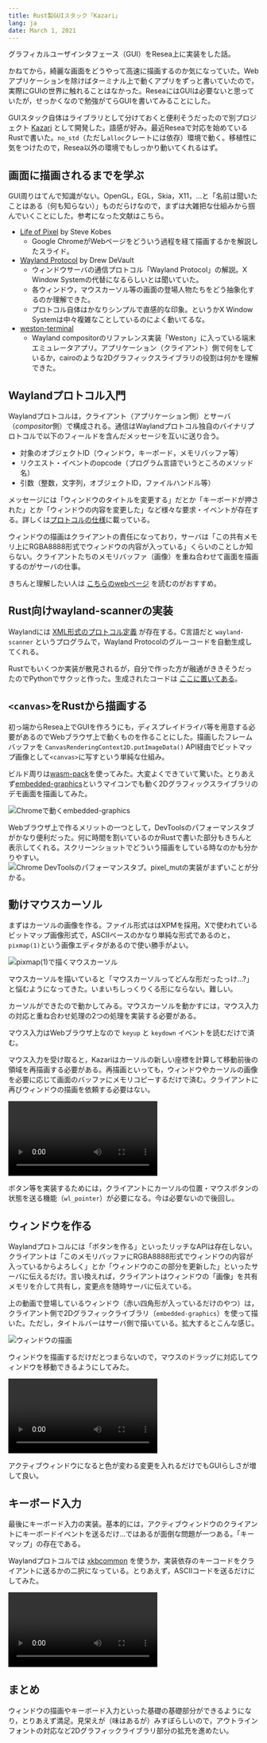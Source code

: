 ```yaml
---
title: Rust製GUIスタック「Kazari」
lang: ja
date: March 1, 2021
---
```


グラフィカルユーザインタフェース（GUI）をResea上に実装をした話。

かねてから，綺麗な画面をどうやって高速に描画するのか気になっていた。Webアプリケーションを除けばターミナル上で動くアプリをずっと書いていたので，実際にGUIの世界に触れることはなかった。ReseaにはGUIは必要ないと思っていたが，せっかくなので勉強がてらGUIを書いてみることにした。

GUIスタック自体はライブラリとして分けておくと便利そうだったので別プロジェクト [Kazari](https://github.com/nuta/kazari) として開発した。語感が好み。最近Reseaで対応を始めているRustで書いた。`no_std`（ただし`alloc`クレートには依存）環境で動く。移植性に気をつけたので，Resea以外の環境でもしっかり動いてくれるはず。

## 画面に描画されるまでを学ぶ
GUI周りはてんで知識がない。OpenGL，EGL，Skia，X11，...と「名前は聞いたことはある（何も知らない）」ものだらけなので，まずは大雑把な仕組みから掴んでいくことにした。参考になった文献はこちら。

- [Life of Pixel](https://bit.ly/lifeofapixel) by Steve Kobes
  - Google ChromeがWebページをどういう過程を経て描画するかを解説したスライド。
- [Wayland Protocol](https://wayland-book.com) by Drew DeVault
  - ウィンドウサーバの通信プロトコル「Wayland Protocol」の解説。X Window Systemの代替になるらしいとは聞いていた。
  - 各ウィンドウ，マウスカーソル等の画面の登場人物たちをどう抽象化するのか理解できた。
  - プロトコル自体はかなりシンプルで直感的な印象。というかX Window Systemは中々複雑なことしているのによく動いてるな。
- [weston-terminal](https://github.com/wayland-project/weston/blob/master/clients/terminal.c)
  - Wayland compositorのリファレンス実装「Weston」に入っている端末エミュレータアプリ。アプリケーション（クライアント）側で何をしているか，cairoのような2Dグラフィックスライブラリの役割は何かを理解できた。

## Waylandプロトコル入門
Waylandプロトコルは，クライアント（アプリケーション側）とサーバ（*compositor*側）で構成される。通信はWaylandプロトコル独自のバイナリプロトコルで以下のフィールドを含んだメッセージを互いに送り合う。

- 対象のオブジェクトID（ウィンドウ，キーボード，メモリバッファ等）
- リクエスト・イベントのopcode（プログラム言語でいうところのメソッド名）
- 引数（整数，文字列，オブジェクトID，ファイルハンドル等）

メッセージには「ウィンドウのタイトルを変更する」だとか「キーボードが押された」とか「ウィンドウの内容を変更した」など様々な要求・イベントが存在する。詳しくは[プロトコルの仕様](https://wayland.freedesktop.org/docs/html/apa.html)に載っている。

ウィンドウの描画はクライアントの責任になっており，サーバは「この共有メモリ上にRGBA8888形式でウィンドウの内容が入っている」くらいのことしか知らない。クライアントたちのメモリバッファ（画像）を重ね合わせて画面を描画するのがサーバの仕事。

きちんと理解したい人は [こちらのwebページ](https://wayland-book.com/) を読むのがおすすめ。

## Rust向けwayland-scannerの実装
Waylandには [XML形式のプロトコル定義](https://github.com/wayland-project/wayland/blob/master/protocol/wayland.xml) が存在する。C言語だと `wayland-scanner` というプログラムで，Wayland Protocolのグルーコードを自動生成してくれる。

Rustでもいくつか実装が散見されるが，自分で作った方が融通がききそうだったのでPythonでサクッと作った。生成されたコードは [ここに置いてある](https://docs.rs/kazari/0.0.1/kazari/wl/protocols/common/index.html)。

## `<canvas>`をRustから描画する
初っ端からResea上でGUIを作ろうにも，ディスプレイドライバ等を用意する必要があるのでWebブラウザ上で動くものを作ることにした。描画したフレームバッファを `CanvasRenderingContext2D.putImageData()` API経由でビットマップ画像として`<canvas>`に写すという単純な仕組み。

ビルド周りは[wasm-pack](https://github.com/rustwasm/wasm-pack)を使ってみた。大変よくできていて驚いた。とりあえず[embedded-graphics](https://github.com/embedded-graphics/embedded-graphics)というマイコンでも動く2Dグラフィックスライブラリのデモ画面を描画してみた。

![Chromeで動くembedded-graphics](embedded-graphics-demo.png)

Webブラウザ上で作るメリットの一つとして，DevToolsのパフォーマンスタブがかなり便利だった。何に時間を割いているのかRustで書いた部分もきちんと表示してくれる。スクリーンショットでどういう描画をしている時なのかも分かりやすい。
![Chrome DevToolsのパフォーマンスタブ。pixel_mutの実装がまずいことが分かる。](kazari-devtools-performance-tab.png)

## 動けマウスカーソル
まずはカーソルの画像を作る。ファイル形式ははXPMを採用。Xで使われているビットマップ画像形式で，ASCIIベースのかなり単純な形式であるのと，`pixmap(1)`という画像エディタがあるので使い勝手がよい。

![pixmap(1)で描くマウスカーソル](pixmap.png)

マウスカーソルを描いていると「マウスカーソルってどんな形だったっけ...?」と悩むようになってきた。いまいちしっくりくる形にならない。難しい。

カーソルができたので動かしてみる。マウスカーソルを動かすには，マウス入力の対応と重ね合わせ処理の2つの処理を実装する必要がある。

マウス入力はWebブラウザ上なので `keyup` と `keydown` イベントを読むだけで済む。

マウス入力を受け取ると，Kazariはカーソルの新しい座標を計算して移動前後の領域を再描画する必要がある。再描画といっても，ウィンドウやカーソルの画像を必要に応じて画面のバッファにメモリコピーするだけで済む。クライアントに再びウィンドウの描画を依頼する必要はない。

![動くマウスカーソル](kazari-moving-cursor.mp4)

ボタン等を実装するためには，クライアントにカーソルの位置・マウスボタンの状態を送る機能（`wl_pointer`）が必要になる。今は必要ないので後回し。

## ウィンドウを作る
Waylandプロトコルには「ボタンを作る」といったリッチなAPIは存在しない。クライアントは「このメモリバッファにRGBA8888形式でウィンドウの内容が入っているからよろしく」とか「ウィンドウのこの部分を更新した」といったサーバに伝えるだけ。言い換えれば，クライアントはウィンドウの「画像」を共有メモリを介して共有し，変更点を随時サーバに伝えている。

上の動画で登場しているウィンドウ（赤い四角形が入っているだけのやつ）は，クライアント側で2Dグラフィックライブラリ（`embedded-graphics`）を使って描いた。ただし，タイトルバーはサーバ側で描いている。拡大するとこんな感じ。

![ウィンドウの描画](kazari-window.png)

ウィンドウを描画するだけだとつまらないので，マウスのドラッグに対応してウィンドウを移動できるようにしてみた。

![ウィンドウの移動](kazari-moving-a-window.mp4)

アクティブウィンドウになると色が変わる変更を入れるだけでもGUIらしさが増して良い。

## キーボード入力
最後にキーボード入力の実装。基本的には，アクティブウィンドウのクライアントにキーボードイベントを送るだけ...ではあるが面倒な問題が一つある。「キーマップ」の存在である。

Waylandプロトコルでは [xkbcommon](https://xkbcommon.org/) を使うか，実装依存のキーコードをクライアントに送るかの二択になっている。とりあえず，ASCIIコードを送るだけにしてみた。

![キーボード入力](kazari-keyboard-input.mp4)

## まとめ
ウィンドウの描画やキーボード入力といった基礎の基礎部分ができるようになり，とりあえず満足。見栄えが（味はあるが）みすぼらしいので，アウトラインフォントの対応など2Dグラフィックライブラリ部分の拡充を進めたい。
